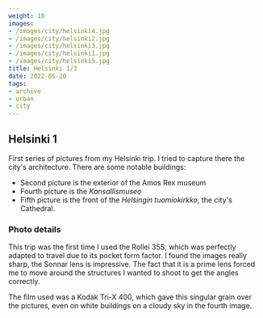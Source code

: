 ```yaml
---
weight: 10
images:
- /images/city/helsinki4.jpg
- /images/city/helsinki2.jpg
- /images/city/helsinki3.jpg
- /images/city/helsinki1.jpg
- /images/city/helsinki5.jpg
title: Helsinki 1/3
date: 2022-05-20
tags:
- archive
- urban
- city
---
```


## Helsinki 1

First series of pictures from my Helsinki trip. I tried to capture there the city's architecture.
There are some notable buildings:
 - Second picture is the exterior of the Amos Rex museum
 - Fourth picture is the *Kansallismuseo*
 - Fifth picture is the front of the *Helsingin tuomiokirkko*, the city's Cathedral.
 
### Photo details

This trip was the first time I used the Rollei 35S, which was perfectly adapted to travel due to its pocket form factor.
I found the images really sharp, the Sonnar lens is impressive. The fact that it is a prime lens forced me to move around the structures I wanted to shoot to get the angles correctly.

The film used was a Kodak Tri-X 400, which gave this singular grain over the pictures, even on white buildings on a cloudy sky in the fourth image.